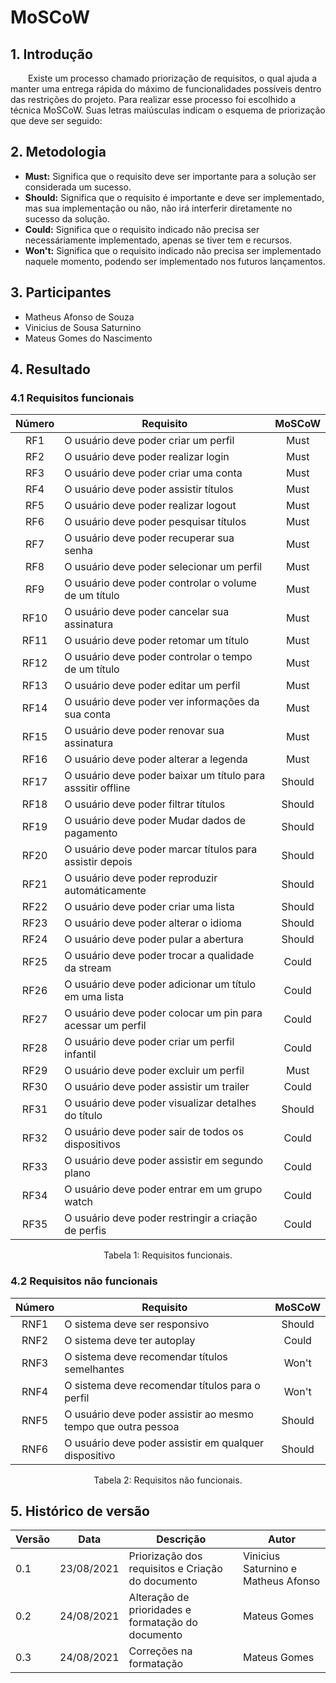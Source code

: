 # MoSCoW

## 1. Introdução

&emsp;&emsp;Existe um processo chamado priorização de requisitos, o qual ajuda a manter uma entrega rápida do máximo de funcionalidades possíveis dentro das restrições do projeto. Para realizar esse processo foi escolhido a técnica MoSCoW. Suas letras maiúsculas indicam o esquema de priorização que deve ser seguido:

## 2. Metodologia

- **Must:** Significa que o requisito deve ser importante para a solução ser considerada um sucesso.
- **Should:** Significa que o requisito é importante e deve ser implementado, mas sua implementação ou não, não irá interferir diretamente no sucesso da solução.
- **Could:** Significa que o requisito indicado não precisa ser necessáriamente implementado, apenas se tiver tem e recursos.
- **Won't:** Significa que o requisito indicado não precisa ser implementado naquele momento, podendo ser implementado nos futuros lançamentos.

## 3. Participantes

- Matheus Afonso de Souza
- Vinicius de Sousa Saturnino
- Mateus Gomes do Nascimento

## 4. Resultado

### 4.1 Requisitos funcionais

<center>

| Número | Requisito                                                   | MoSCoW     |
| :------: | ----------------------------------------------------------- | :----------: |
| RF1    | O usuário deve poder criar um perfil                        | Must       |
| RF2    | O usuário deve poder realizar login                         | Must       |
| RF3    | O usuário deve poder criar uma conta                        | Must       |
| RF4    | O usuário deve poder assistir títulos                       | Must       |
| RF5    | O usuário deve poder realizar logout                        | Must       |
| RF6    | O usuário deve poder pesquisar títulos                      | Must       |
| RF7    | O usuário deve poder recuperar sua senha                    | Must       |
| RF8    | O usuário deve poder selecionar um perfil                   | Must       |
| RF9    | O usuário deve poder controlar o volume de um título        | Must       |
| RF10   | O usuário deve poder cancelar sua assinatura                | Must       |
| RF11   | O usuário deve poder retomar um título                      | Must       |
| RF12   | O usuário deve poder controlar o tempo de um título         | Must       |
| RF13   | O usuário deve poder editar um perfil                       | Must       |
| RF14   | O usuário deve poder ver informações da sua conta           | Must       |
| RF15   | O usuário deve poder renovar sua assinatura                 | Must       |
| RF16   | O usuário deve poder alterar a legenda                      | Must       |
| RF17   | O usuário deve poder baixar um título para asssitir offline | Should     |
| RF18   | O usuário deve poder filtrar títulos                        | Should     |
| RF19   | O usuário deve poder Mudar dados de pagamento               | Should     |
| RF20   | O usuário deve poder marcar títulos para assistir depois    | Should     |
| RF21   | O usuário deve poder reproduzir automáticamente             | Should     |
| RF22   | O usuário deve poder criar uma lista                        | Should     |
| RF23   | O usuário deve poder alterar o idioma                       | Should     |
| RF24   | O usuário deve poder pular a abertura                       | Should     |
| RF25   | O usuário deve poder trocar a qualidade da stream           | Could      |
| RF26   | O usuário deve poder adicionar um título em uma lista       | Could      |
| RF27   | O usuário deve poder colocar um pin para acessar um perfil  | Could      |
| RF28   | O usuário deve poder criar um perfil infantil               | Could      |
| RF29   | O usuário deve poder excluir um perfil                      | Must       |
| RF30   | O usuário deve poder assistir um trailer                    | Could      |
| RF31   | O usuário deve poder visualizar detalhes do título          | Should     |
| RF32   | O usuário deve poder sair de todos os dispositivos          | Could      |
| RF33   | O usuário deve poder assistir em segundo plano              | Could      |
| RF34   | O usuário deve poder entrar em um grupo watch               | Could      |
| RF35   | O usuário deve poder restringir a criação de perfis         | Could      |

<figcaption>Tabela 1: Requisitos funcionais.</figcaption>

</center>

### 4.2 Requisitos não funcionais

<center>

| Número | Requisito                                                     | MoSCoW     |
| :------: | ------------------------------------------------------------- | :----------: |
| RNF1   | O sistema deve ser responsivo                                 | Should      |
| RNF2   | O sistema deve ter autoplay                                   | Could      |
| RNF3   | O sistema deve recomendar títulos semelhantes                 | Won't      |
| RNF4   | O sistema deve recomendar títulos para o perfil               | Won't      |
| RNF5   | O usuário deve poder assistir ao mesmo tempo que outra pessoa | Should      |
| RNF6   | O usuário deve poder assistir em qualquer dispositivo          | Should      |

<figcaption>Tabela 2: Requisitos não funcionais.</figcaption>

</center>

## 5. Histórico de versão

| Versão | Data       | Descrição                                           | Autor        |
| ------ | ---------- | --------------------------------------------------- | ------------ |
| 0.1    | 23/08/2021 | Priorização dos requisitos e Criação do documento   | Vinicius Saturnino e Matheus Afonso |
| 0.2    | 24/08/2021 | Alteração de prioridades e formatação do documento   | Mateus Gomes |
| 0.3    | 24/08/2021 | Correções na formatação   | Mateus Gomes |

